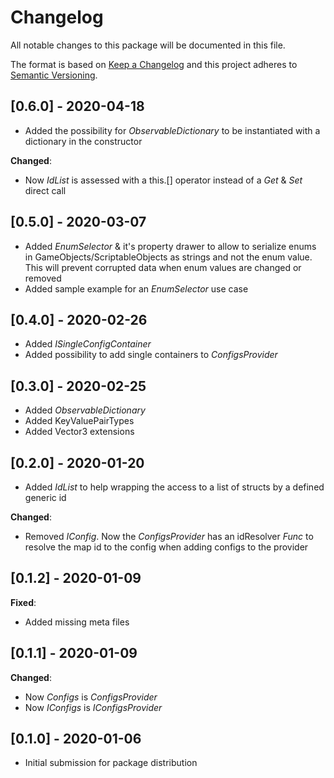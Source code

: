 # Changelog
All notable changes to this package will be documented in this file.

The format is based on [Keep a Changelog](http://keepachangelog.com/en/1.0.0/)
and this project adheres to [Semantic Versioning](http://semver.org/spec/v2.0.0.html).

## [0.6.0] - 2020-04-18

- Added the possibility for *ObservableDictionary* to be instantiated with a dictionary in the constructor

**Changed**: 
- Now *IdList* is assessed with a this.[] operator instead of a *Get* & *Set* direct call

## [0.5.0] - 2020-03-07

- Added *EnumSelector<T>* & it's property drawer to allow to serialize enums in GameObjects/ScriptableObjects as strings and not the enum value. This will prevent corrupted data when enum values are changed or removed
- Added sample example for an *EnumSelector<T>* use case

## [0.4.0] - 2020-02-26

- Added *ISingleConfigContainer*
- Added possibility to add single containers to *ConfigsProvider*

## [0.3.0] - 2020-02-25

- Added *ObservableDictionary*
- Added KeyValuePairTypes
- Added Vector3 extensions

## [0.2.0] - 2020-01-20

- Added *IdList* to help wrapping the access to a list of structs by a defined generic id

**Changed**: 
- Removed *IConfig*. Now the *ConfigsProvider* has an idResolver *Func* to resolve the map id to the config when adding configs to the provider

## [0.1.2] - 2020-01-09

**Fixed**: 
- Added missing meta files

## [0.1.1] - 2020-01-09

**Changed**: 
- Now *Configs* is *ConfigsProvider*
- Now *IConfigs* is *IConfigsProvider*

## [0.1.0] - 2020-01-06

- Initial submission for package distribution
